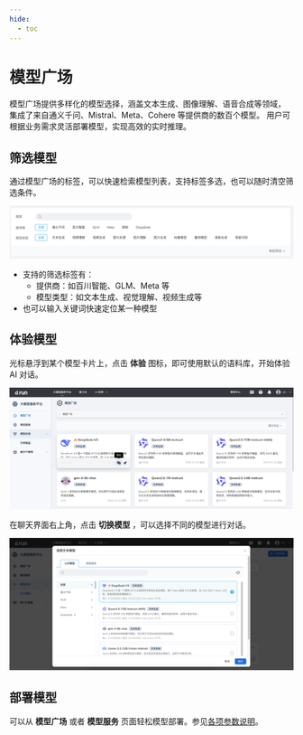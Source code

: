 ```yaml
---
hide:
  - toc
---
```


# 模型广场

模型广场提供多样化的模型选择，涵盖文本生成、图像理解、语音合成等领域，
集成了来自通义千问、Mistral、Meta、Cohere 等提供商的数百个模型。
用户可根据业务需求灵活部署模型，实现高效的实时推理。

## 筛选模型

通过模型广场的标签，可以快速检索模型列表，支持标签多选，也可以随时清空筛选条件。

![find](./images/exper00.png)

- 支持的筛选标签有：
    - 提供商：如百川智能、GLM、Meta 等
    - 模型类型：如文本生成、视觉理解、视频生成等
- 也可以输入关键词快速定位某一种模型

## 体验模型

光标悬浮到某个模型卡片上，点击 **体验** 图标，即可使用默认的语料库，开始体验 AI 对话。

![体验](./images/exper01.png)

在聊天界面右上角，点击 **切换模型** ，可以选择不同的模型进行对话。

![体验](./images/exper02.png)

## 部署模型

可以从 **模型广场** 或者 **模型服务** 页面轻松模型部署。参见[各项参数说明](./deploy.md)。
